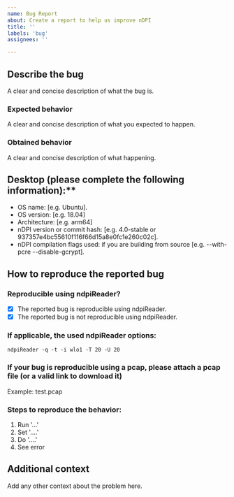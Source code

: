 ```yaml
---
name: Bug Report
about: Create a report to help us improve nDPI
title: ''
labels: 'bug'
assignees: ''

---
```



## Describe the bug
A clear and concise description of what the bug is.

### Expected behavior
A clear and concise description of what you expected to happen.
### Obtained behavior
A clear and concise description of what happening.

## Desktop (please complete the following information):**
* OS name: [e.g. Ubuntu].
* OS version: [e.g. 18.04]
* Architecture: [e.g. arm64]
* nDPI version or commit hash: [e.g. 4.0-stable or 937357e4bc55610f116f66d15a8e0fc1e260c02c].
* nDPI compilation flags used: if you are building from source [e.g. --with-pcre --disable-gcrypt].

## How to reproduce the reported bug

### Reproducible using ndpiReader?
- [x] The reported bug is reproducible using ndpiReader.
- [x] The reported bug is not reproducible using ndpiReader.

### If applicable, the used ndpiReader options:

``` shell
ndpiReader -q -t -i wlo1 -T 20 -U 20
```

### If your bug is reproducible using a pcap, please attach a pcap file (or a valid link to download it)

Example: test.pcap

### Steps to reproduce the behavior:
1. Run '...'
2. Set '....'
3. Do '....'
4. See error

## Additional context
Add any other context about the problem here.
